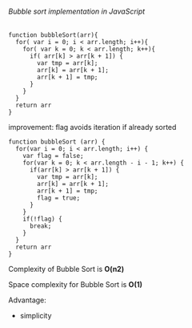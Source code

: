 ###### Bubble sort implementation in JavaScript

```
function bubbleSort(arr){
  for( var i = 0; i < arr.length; i++){
    for( var k = 0; k < arr.length; k++){
      if( arr[k] > arr[k + 1]) {
        var tmp = arr[k];
        arr[k] = arr[k + 1];
        arr[k + 1] = tmp;
      }
    }
  }
  return arr
}
```

improvement: flag avoids iteration if already sorted

```
function bubbleSort (arr) {
  for(var i = 0; i < arr.length; i++) {
    var flag = false;
    for(var k = 0; k < arr.length - i - 1; k++) {
      if(arr[k] > arr[k + 1]) {
        var tmp = arr[k];
        arr[k] = arr[k + 1];
        arr[k + 1] = tmp;
        flag = true;
      }
    }
    if(!flag) {
      break;
    }
  }
  return arr
}
```

Complexity of Bubble Sort is **O(n2)**

Space complexity for Bubble Sort is **O(1)**

Advantage:
* simplicity
